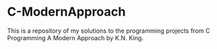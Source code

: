 # C-ModernApproach

This is a repository of my solutions to the programming projects from C Programming A Modern Approach by K.N. King.  
